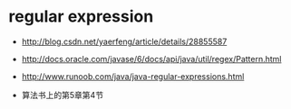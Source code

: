 ﻿# regular expression
 
  - http://blog.csdn.net/yaerfeng/article/details/28855587
 
  - http://docs.oracle.com/javase/6/docs/api/java/util/regex/Pattern.html

  - http://www.runoob.com/java/java-regular-expressions.html

  - 算法书上的第5章第4节
